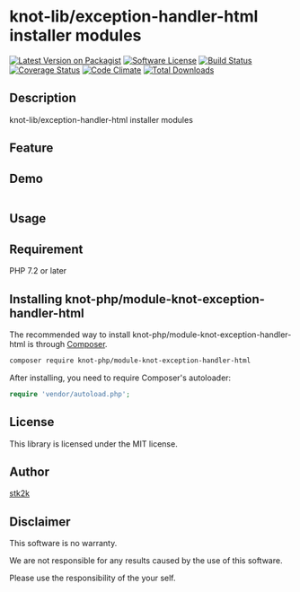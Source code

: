 knot-lib/exception-handler-html installer modules
=======================

[![Latest Version on Packagist](https://img.shields.io/packagist/v/knot-php/module-knot-exception-handler-html.svg?style=flat-square)](https://packagist.org/packages/knot-php/module-knot-exception-handler)
[![Software License](https://img.shields.io/badge/license-MIT-brightgreen.svg?style=flat-square)](LICENSE.md)
[![Build Status](https://travis-ci.org/knot-php/module-knot-exception-handler-html.svg?branch=master)](https://travis-ci.org/knot-php/module-knot-exception-handler)
[![Coverage Status](https://coveralls.io/repos/github/knot-php/module-knot-exception-handler-html/badge.svg?branch=master)](https://coveralls.io/github/knot-php/module-knot-exception-handler?branch=master)
[![Code Climate](https://codeclimate.com/github/knot-php/module-knot-exception-handler-html/badges/gpa.svg)](https://codeclimate.com/github/knot-php/module-knot-exception-handler)
[![Total Downloads](https://img.shields.io/packagist/dt/knot-php/module-knot-exception-handler-html.svg?style=flat-square)](https://packagist.org/packages/knot-php/module-knot-exception-handler)

## Description

knot-lib/exception-handler-html installer modules


## Feature

## Demo

```php

```

## Usage

## Requirement

PHP 7.2 or later

## Installing knot-php/module-knot-exception-handler-html

The recommended way to install knot-php/module-knot-exception-handler-html is through
[Composer](http://getcomposer.org).

```bash
composer require knot-php/module-knot-exception-handler-html
```

After installing, you need to require Composer's autoloader:

```php
require 'vendor/autoload.php';
```

## License
This library is licensed under the MIT license.

## Author

[stk2k](https://github.com/stk2k)

## Disclaimer

This software is no warranty.

We are not responsible for any results caused by the use of this software.

Please use the responsibility of the your self.


